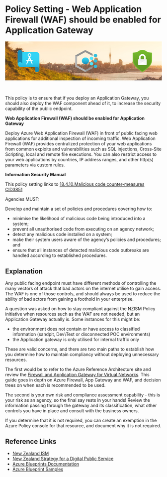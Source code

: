 # Policy Setting - Web Application Firewall (WAF) should be enabled for Application Gateway

![banner]

<br/>

This policy is to ensure that if you deploy an Application Gateway, you should also deploy the WAF component ahead of it, to increase the security capability of the public endpoint.

**Web Application Firewall (WAF) should be enabled for Application Gateway**

Deploy Azure Web Application Firewall (WAF) in front of public facing web applications for additional inspection of incoming traffic. Web Application Firewall (WAF) provides centralized protection of your web applications from common exploits and vulnerabilities such as SQL injections, Cross-Site Scripting, local and remote file executions. You can also restrict access to your web applications by countries, IP address ranges, and other http(s) parameters via custom rules.

**Information Security Manual**

This policy setting links to [18.4.10.Malicious code counter-measures CID3851][CID3851]

Agencies MUST:

Develop and maintain a set of policies and procedures covering how to:
* minimise the likelihood of malicious code being introduced into a system;
* prevent all unauthorised code from executing on an agency network; 
* detect any malicious code installed on a system;
* make their system users aware of the agency’s policies and procedures; and
* ensure that all instances of detected malicious code outbreaks are handled according to established procedures.

## Explanation
Any public facing endpoint must have different methods of controlling the many vectors of attack that bad actors on the internet utilise to gain access.  The WAF is one of those controls, and should always be used to reduce the ability of bad actors from gaining a foothold in your enterprise.

A question was asked on how to stay compliant against the NZISM Policy initiative when resources such as the WAF are not needed, but an Application Gateway actually is.  Some instances for this might be:
* the environment does not contain or have access to classified information (sandpit, Dev\Test or disconnected POC environments)
* the Application gateway is only utilised for internal traffic only


These are valid concerns, and there are two main paths to establish how you determine how to maintain compliancy without deploying unnecessary resources.  

The first would be to refer to the Azure Reference Architecture site and review the [Firewall and Application Gateway for Virtual Networks][AzureWAFRefArch].  This guide goes in depth on Azure Firewall, App Gateway and WAF, and decision trees on when each is recommended to be used.

The second is your own risk and compliance assessment capability - this is your risk as an agency, so the final say rests in your hands!  Review the information passing through the gateway and its classification, what other controls you have in place and consult with the business owners.

If you determine that it is not required, you can create an exemption in the Azure Policy console for that resource, and document why it is not required.

## Reference Links
* [New Zealand ISM][NZISM]
* [New Zealand Strategy for a Digital Public Service][NZGovDigital]
* [Azure Blueprints Documentation][AzureBP]
* [Azure Blueprint Samples][AzureBPSamples]

<!-- Local -->
[Banner]: images/banner.png

<!-- External -->
[NZISM]: https://www.nzism.gcsb.govt.nz/ism-document
[AzureBP]: https://docs.microsoft.com/en-us/azure/governance/blueprints/overview
[AzureBPSamples]: https://docs.microsoft.com/en-us/azure/governance/blueprints/samples/
[NZGovDigital]: https://www.digital.govt.nz/digital-government/strategy/strategy-summary/strategy-for-a-digital-public-service/
[CID3851]: https://www.nzism.gcsb.govt.nz/ism-document#3851
[AzureWAFRefArch]: https://docs.microsoft.com/en-us/azure/architecture/example-scenario/gateway/firewall-application-gateway
